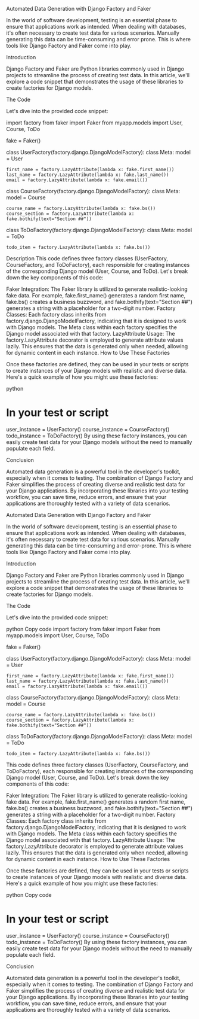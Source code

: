 Automated Data Generation with Django Factory and Faker

In the world of software development, testing is an essential phase to ensure that applications work as intended. When dealing with databases, it's often necessary to create test data for various scenarios. Manually generating this data can be time-consuming and error prone. This is where tools like Django Factory and Faker come into play.

Introduction

Django Factory and Faker are Python libraries commonly used in Django projects to streamline the process of creating test data. In this article, we'll explore a code snippet that demonstrates the usage of these libraries to create factories for Django models.

The Code

Let's dive into the provided code snippet:

import factory
from faker import Faker
from myapp.models import User, Course, ToDo

fake = Faker()

class UserFactory(factory.django.DjangoModelFactory):
    class Meta:
        model = User
    
    first_name = factory.LazyAttribute(lambda x: fake.first_name())
    last_name = factory.LazyAttribute(lambda x: fake.last_name())
    email = factory.LazyAttribute(lambda x: fake.email())

class CourseFactory(factory.django.DjangoModelFactory):
    class Meta:
        model = Course
    
    course_name = factory.LazyAttribute(lambda x: fake.bs())  
    course_section = factory.LazyAttribute(lambda x: fake.bothify(text="Section ##"))  

class ToDoFactory(factory.django.DjangoModelFactory):
    class Meta:
        model = ToDo
    
    todo_item = factory.LazyAttribute(lambda x: fake.bs())

Description
This code defines three factory classes (UserFactory, CourseFactory, and ToDoFactory), each responsible for creating instances of the corresponding Django model (User, Course, and ToDo). Let's break down the key components of this code:

Faker Integration: The Faker library is utilized to generate realistic-looking fake data. For example, fake.first_name() generates a random first name, fake.bs() creates a business buzzword, and fake.bothify(text="Section ##") generates a string with a placeholder for a two-digit number.
Factory Classes: Each factory class inherits from factory.django.DjangoModelFactory, indicating that it is designed to work with Django models. The Meta class within each factory specifies the Django model associated with that factory.
LazyAttribute Usage: The factory.LazyAttribute decorator is employed to generate attribute values lazily. This ensures that the data is generated only when needed, allowing for dynamic content in each instance.
How to Use These Factories

Once these factories are defined, they can be used in your tests or scripts to create instances of your Django models with realistic and diverse data. Here's a quick example of how you might use these factories:

python

# In your test or script
user_instance = UserFactory()
course_instance = CourseFactory()
todo_instance = ToDoFactory()
By using these factory instances, you can easily create test data for your Django models without the need to manually populate each field.

Conclusion

Automated data generation is a powerful tool in the developer's toolkit, especially when it comes to testing. The combination of Django Factory and Faker simplifies the process of creating diverse and realistic test data for your Django applications. By incorporating these libraries into your testing workflow, you can save time, reduce errors, and ensure that your applications are thoroughly tested with a variety of data scenarios.

Automated Data Generation with Django Factory and Faker

In the world of software development, testing is an essential phase to ensure that applications work as intended. When dealing with databases, it's often necessary to create test data for various scenarios. Manually generating this data can be time-consuming and error-prone. This is where tools like Django Factory and Faker come into play.

Introduction

Django Factory and Faker are Python libraries commonly used in Django projects to streamline the process of creating test data. In this article, we'll explore a code snippet that demonstrates the usage of these libraries to create factories for Django models.

The Code

Let's dive into the provided code snippet:

python
Copy code
import factory
from faker import Faker
from myapp.models import User, Course, ToDo

fake = Faker()

class UserFactory(factory.django.DjangoModelFactory):
    class Meta:
        model = User
    
    first_name = factory.LazyAttribute(lambda x: fake.first_name())
    last_name = factory.LazyAttribute(lambda x: fake.last_name())
    email = factory.LazyAttribute(lambda x: fake.email())

class CourseFactory(factory.django.DjangoModelFactory):
    class Meta:
        model = Course
    
    course_name = factory.LazyAttribute(lambda x: fake.bs())  
    course_section = factory.LazyAttribute(lambda x: fake.bothify(text="Section ##"))  

class ToDoFactory(factory.django.DjangoModelFactory):
    class Meta:
        model = ToDo
    
    todo_item = factory.LazyAttribute(lambda x: fake.bs())
This code defines three factory classes (UserFactory, CourseFactory, and ToDoFactory), each responsible for creating instances of the corresponding Django model (User, Course, and ToDo). Let's break down the key components of this code:

Faker Integration: The Faker library is utilized to generate realistic-looking fake data. For example, fake.first_name() generates a random first name, fake.bs() creates a business buzzword, and fake.bothify(text="Section ##") generates a string with a placeholder for a two-digit number.
Factory Classes: Each factory class inherits from factory.django.DjangoModelFactory, indicating that it is designed to work with Django models. The Meta class within each factory specifies the Django model associated with that factory.
LazyAttribute Usage: The factory.LazyAttribute decorator is employed to generate attribute values lazily. This ensures that the data is generated only when needed, allowing for dynamic content in each instance.
How to Use These Factories

Once these factories are defined, they can be used in your tests or scripts to create instances of your Django models with realistic and diverse data. Here's a quick example of how you might use these factories:

python
Copy code
# In your test or script
user_instance = UserFactory()
course_instance = CourseFactory()
todo_instance = ToDoFactory()
By using these factory instances, you can easily create test data for your Django models without the need to manually populate each field.

Conclusion

Automated data generation is a powerful tool in the developer's toolkit, especially when it comes to testing. The combination of Django Factory and Faker simplifies the process of creating diverse and realistic test data for your Django applications. By incorporating these libraries into your testing workflow, you can save time, reduce errors, and ensure that your applications are thoroughly tested with a variety of data scenarios.
